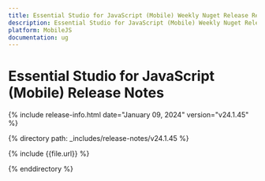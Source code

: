 ```yaml
---
title: Essential Studio for JavaScript (Mobile) Weekly Nuget Release Release Notes  
description: Essential Studio for JavaScript (Mobile) Weekly Nuget Release Release Notes  
platform: MobileJS
documentation: ug
---
```


# Essential Studio for JavaScript (Mobile)  Release Notes  

{% include release-info.html date="January 09, 2024"  version="v24.1.45" %} 

{% directory path: _includes/release-notes/v24.1.45 %}

{% include {{file.url}} %}

{% enddirectory %}
